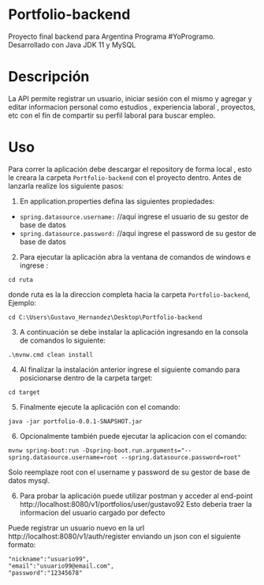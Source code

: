 # Portfolio-backend
Proyecto final backend para Argentina Programa #YoProgramo. Desarrollado con Java JDK 11 y MySQL

# Descripción
La API permite registrar un usuario, iniciar sesión con el mismo y agregar y editar informacion personal como estudios , experiencia laboral , proyectos, etc con el fín de compartir su perfil laboral para buscar empleo.


# Uso
Para correr la aplicación debe descargar el repository de forma local , esto le creara la carpeta `Portfolio-backend` con el proyecto dentro. Antes de lanzarla realize los siguiente pasos:

1. En application.properties defina las siguientes propiedades:

- `spring.datasource.username:` //aquí ingrese el usuario de su gestor de base de datos
- `spring.datasource.password:` //aquí ingrese el password de su gestor de base de datos
 
2. Para ejecutar la aplicación abra la ventana de comandos de windows e ingrese :
```
cd ruta
```
donde ruta es la la direccion completa hacia la carpeta `Portfolio-backend`,
Ejemplo:
```
cd C:\Users\Gustavo_Hernandez\Desktop\Portfolio-backend
```
3. A continuación se debe instalar la aplicación ingresando en la consola de comandos lo siguiente:
```
.\mvnw.cmd clean install
```
4. Al finalizar la instalación anterior ingrese el siguiente comando para posicionarse dentro de la carpeta target:
```
cd target
```
5. Finalmente ejecute la aplicación con el comando:
```
java -jar portfolio-0.0.1-SNAPSHOT.jar
```
6. Opcionalmente también puede ejecutar la aplicacion con el comando:
```
mvnw spring-boot:run -Dspring-boot.run.arguments="--spring.datasource.username=root --spring.datasource.password=root"
```
Solo reemplaze root con el username y password de su gestor de base de datos mysql.

6. Para probar la aplicación puede utilizar postman y acceder al end-point http://localhost:8080/v1/portfolios/user/gustavo92
Esto deberia traer la informacion del usuario cargado por defecto

Puede registrar un usuario nuevo en la url http://localhost:8080/v1/auth/register enviando un json con el siguiente formato:

```
"nickname":"usuario99",
"email":"usuario99@email.com",
"password":"12345678"
```

